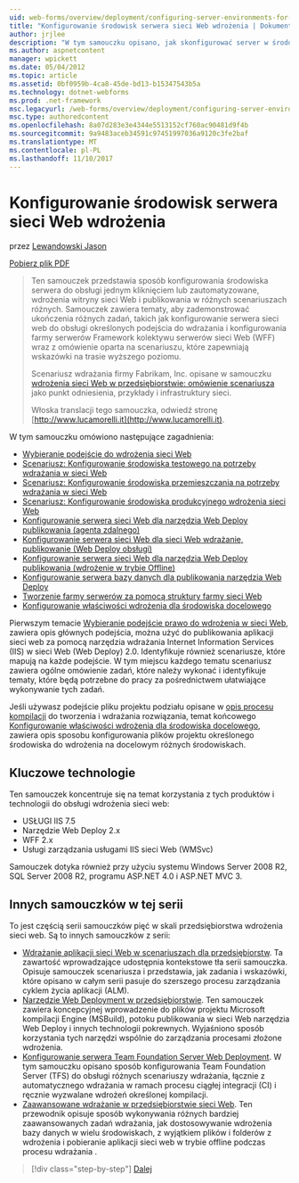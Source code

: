 ```yaml
---
uid: web-forms/overview/deployment/configuring-server-environments-for-web-deployment/configuring-server-environments-for-web-deployment
title: "Konfigurowanie środowisk serwera sieci Web wdrożenia | Dokumentacja firmy Microsoft"
author: jrjlee
description: "W tym samouczku opisano, jak skonfigurować server w środowiskach z obsługą jednym kliknięciem lub zautomatyzowane, wdrożenia witryny sieci Web i publikowania w różnych scen różnych..."
ms.author: aspnetcontent
manager: wpickett
ms.date: 05/04/2012
ms.topic: article
ms.assetid: 0bf0959b-4ca8-45de-bd13-b15347543b5a
ms.technology: dotnet-webforms
ms.prod: .net-framework
msc.legacyurl: /web-forms/overview/deployment/configuring-server-environments-for-web-deployment/configuring-server-environments-for-web-deployment
msc.type: authoredcontent
ms.openlocfilehash: 8a07d283e3e4344e5513152cf760ac90481d9f4b
ms.sourcegitcommit: 9a9483aceb34591c97451997036a9120c3fe2baf
ms.translationtype: MT
ms.contentlocale: pl-PL
ms.lasthandoff: 11/10/2017
---
```

<a name="configuring-server-environments-for-web-deployment"></a>Konfigurowanie środowisk serwera sieci Web wdrożenia
====================
przez [Lewandowski Jason](https://github.com/jrjlee)

[Pobierz plik PDF](https://msdnshared.blob.core.windows.net/media/MSDNBlogsFS/prod.evol.blogs.msdn.com/CommunityServer.Blogs.Components.WeblogFiles/00/00/00/63/56/8130.DeployingWebAppsInEnterpriseScenarios.pdf)

> Ten samouczek przedstawia sposób konfigurowania środowiska serwera do obsługi jednym kliknięciem lub zautomatyzowane, wdrożenia witryny sieci Web i publikowania w różnych scenariuszach różnych. Samouczek zawiera tematy, aby zademonstrować ukończenia różnych zadań, takich jak konfigurowanie serwera sieci web do obsługi określonych podejścia do wdrażania i konfigurowania farmy serwerów Framework kolektywu serwerów sieci Web (WFF) wraz z omówienie oparta na scenariuszu, które zapewniają wskazówki na trasie wyższego poziomu.
> 
> Scenariusz wdrażania firmy Fabrikam, Inc. opisane w samouczku [wdrożenia sieci Web w przedsiębiorstwie: omówienie scenariusza](../deploying-web-applications-in-enterprise-scenarios/enterprise-web-deployment-scenario-overview.md) jako punkt odniesienia, przykłady i infrastruktury sieci.
> 
> Włoska translacji tego samouczka, odwiedź stronę [http://www.lucamorelli.it](http://www.lucamorelli.it).


W tym samouczku omówiono następujące zagadnienia:

- [Wybieranie podejście do wdrożenia sieci Web](choosing-the-right-approach-to-web-deployment.md)
- [Scenariusz: Konfigurowanie środowiska testowego na potrzeby wdrażania w sieci Web](scenario-configuring-a-test-environment-for-web-deployment.md)
- [Scenariusz: Konfigurowanie środowiska przemieszczania na potrzeby wdrażania w sieci Web](scenario-configuring-a-staging-environment-for-web-deployment.md)
- [Scenariusz: Konfigurowanie środowiska produkcyjnego wdrożenia sieci Web](scenario-configuring-a-production-environment-for-web-deployment.md)
- [Konfigurowanie serwera sieci Web dla narzędzia Web Deploy publikowania (agenta zdalnego)](configuring-a-web-server-for-web-deploy-publishing-remote-agent.md)
- [Konfigurowanie serwera sieci Web dla sieci Web wdrażanie, publikowanie (Web Deploy obsługi)](configuring-a-web-server-for-web-deploy-publishing-web-deploy-handler.md)
- [Konfigurowanie serwera sieci Web dla narzędzia Web Deploy publikowania (wdrożenie w trybie Offline)](configuring-a-web-server-for-web-deploy-publishing-offline-deployment.md)
- [Konfigurowanie serwera bazy danych dla publikowania narzędzia Web Deploy](configuring-a-database-server-for-web-deploy-publishing.md)
- [Tworzenie farmy serwerów za pomocą struktury farmy sieci Web](creating-a-server-farm-with-the-web-farm-framework.md)
- [Konfigurowanie właściwości wdrożenia dla środowiska docelowego](configuring-deployment-properties-for-a-target-environment.md)

Pierwszym temacie [Wybieranie podejście prawo do wdrożenia w sieci Web](choosing-the-right-approach-to-web-deployment.md), zawiera opis głównych podejścia, można użyć do publikowania aplikacji sieci web za pomocą narzędzia wdrażania Internet Information Services (IIS) w sieci Web (Web Deploy) 2.0. Identyfikuje również scenariusze, które mapują na każde podejście. W tym miejscu każdego tematu scenariusz zawiera ogólne omówienie zadań, które należy wykonać i identyfikuje tematy, które będą potrzebne do pracy za pośrednictwem ułatwiające wykonywanie tych zadań.

Jeśli używasz podejście pliku projektu podziału opisane w [opis procesu kompilacji](../web-deployment-in-the-enterprise/understanding-the-build-process.md) do tworzenia i wdrażania rozwiązania, temat końcowego [Konfigurowanie właściwości wdrożenia dla środowiska docelowego](configuring-deployment-properties-for-a-target-environment.md), zawiera opis sposobu konfigurowania plików projektu określonego środowiska do wdrożenia na docelowym różnych środowiskach.

## <a name="key-technologies"></a>Kluczowe technologie

Ten samouczek koncentruje się na temat korzystania z tych produktów i technologii do obsługi wdrożenia sieci web:

- USŁUGI IIS 7.5
- Narzędzie Web Deploy 2.x
- WFF 2.x
- Usługi zarządzania usługami IIS sieci Web (WMSvc)

Samouczek dotyka również przy użyciu systemu Windows Server 2008 R2, SQL Server 2008 R2, programu ASP.NET 4.0 i ASP.NET MVC 3.

## <a name="other-tutorials-in-this-series"></a>Innych samouczków w tej serii

To jest częścią serii samouczków pięć w skali przedsiębiorstwa wdrożenia sieci web. Są to innych samouczków z serii:

- [Wdrażanie aplikacji sieci Web w scenariuszach dla przedsiębiorstw](../deploying-web-applications-in-enterprise-scenarios/deploying-web-applications-in-enterprise-scenarios.md). Ta zawartość wprowadzające udostępnia kontekstowe tła serii samouczka. Opisuje samouczek scenariusza i przedstawia, jak zadania i wskazówki, które opisano w całym serii pasuje do szerszego procesu zarządzania cyklem życia aplikacji (ALM).
- [Narzędzie Web Deployment w przedsiębiorstwie](../web-deployment-in-the-enterprise/web-deployment-in-the-enterprise.md). Ten samouczek zawiera koncepcyjnej wprowadzenie do plików projektu Microsoft kompilacji Engine (MSBuild), potoku publikowania w sieci Web narzędzia Web Deploy i innych technologii pokrewnych. Wyjaśniono sposób korzystania tych narzędzi wspólnie do zarządzania procesami złożone wdrożenia.
- [Konfigurowanie serwera Team Foundation Server Web Deployment](../configuring-team-foundation-server-for-web-deployment/configuring-team-foundation-server-for-web-deployment.md). W tym samouczku opisano sposób konfigurowania Team Foundation Server (TFS) do obsługi różnych scenariuszy wdrażania, łącznie z automatycznego wdrażania w ramach procesu ciągłej integracji (CI) i ręcznie wyzwalane wdrożeń określonej kompilacji.
- [Zaawansowane wdrażanie w przedsiębiorstwie sieci Web](../advanced-enterprise-web-deployment/advanced-enterprise-web-deployment.md). Ten przewodnik opisuje sposób wykonywania różnych bardziej zaawansowanych zadań wdrażania, jak dostosowywanie wdrożenia bazy danych w wielu środowiskach, z wyjątkiem plików i folderów z wdrożenia i pobieranie aplikacji sieci web w trybie offline podczas procesu wdrażania .

>[!div class="step-by-step"]
[Dalej](choosing-the-right-approach-to-web-deployment.md)
